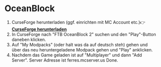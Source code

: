 # OceanBlock
1. CurseForge herunterladen (ggf. einrichten mit MC Account etc.)👉 [**CurseForge herunterladen**](https://www.curseforge.com/)
2. In CurseForge nach "FTB OceanBlock 2" suchen und den "Play"-Button daneben klicken.
3. Auf "My Modpacks" (oder halt was da auf deutsch steh) gehen und über das neu heruntergeladene Modpack gehen und "Play" anklicken.
4. Nachdem das Game geladen ist auf "Multiplayer" und dann "Add Server". Server Adresse ist ferres.mcserver.us
Done.

